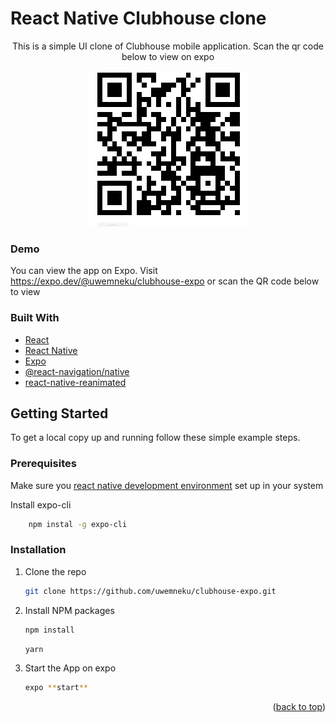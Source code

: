 
# React Native Clubhouse clone

<div align="center">
<p>
This is a simple UI clone of Clubhouse mobile application. Scan the qr code below to view on expo
</p>
<img src="./ScreenShots/qrCode.PNG"  />
</div>


### Demo

You can view the app on Expo. Visit  https://expo.dev/@uwemneku/clubhouse-expo or scan the QR code below to view



### Built With


* [React](https://reactjs.org/)
* [React Native](https://reactnative.dev/)
* [Expo](https://docs.expo.dev/)
* [@react-navigation/native](https://reactnavigation.org/)
* [react-native-reanimated](https://docs.swmansion.com/react-native-reanimated/)

<!-- GETTING STARTED -->
## Getting Started
To get a local copy up and running follow these simple example steps.

### Prerequisites
<p>
Make sure you <a href="https://reactnative.dev/docs/environment-setup"> react native development environment</a> set up in your system 

Install expo-cli
```sh
    npm instal -g expo-cli
```
</a>

### Installation

1. Clone the repo
   ```sh
   git clone https://github.com/uwemneku/clubhouse-expo.git
   ```
2. Install NPM packages
   ```sh
   npm install
   ```
   ```sh
   yarn
   ```

3. Start the App on expo
   ```sh
   expo **start**
   ```

<p align="right">(<a href="#top">back to top</a>)</p>




